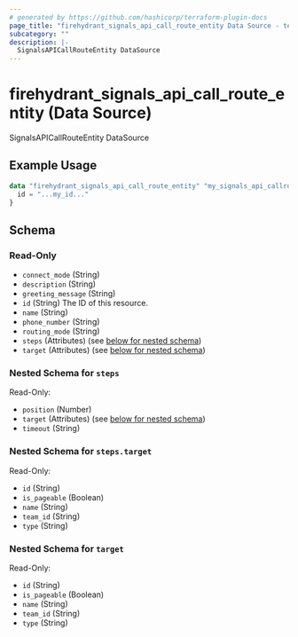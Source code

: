 ```yaml
---
# generated by https://github.com/hashicorp/terraform-plugin-docs
page_title: "firehydrant_signals_api_call_route_entity Data Source - terraform-provider-firehydrant"
subcategory: ""
description: |-
  SignalsAPICallRouteEntity DataSource
---
```


# firehydrant_signals_api_call_route_entity (Data Source)

SignalsAPICallRouteEntity DataSource

## Example Usage

```terraform
data "firehydrant_signals_api_call_route_entity" "my_signals_api_callrouteentity" {
  id = "...my_id..."
}
```

<!-- schema generated by tfplugindocs -->
## Schema

### Read-Only

- `connect_mode` (String)
- `description` (String)
- `greeting_message` (String)
- `id` (String) The ID of this resource.
- `name` (String)
- `phone_number` (String)
- `routing_mode` (String)
- `steps` (Attributes) (see [below for nested schema](#nestedatt--steps))
- `target` (Attributes) (see [below for nested schema](#nestedatt--target))

<a id="nestedatt--steps"></a>
### Nested Schema for `steps`

Read-Only:

- `position` (Number)
- `target` (Attributes) (see [below for nested schema](#nestedatt--steps--target))
- `timeout` (String)

<a id="nestedatt--steps--target"></a>
### Nested Schema for `steps.target`

Read-Only:

- `id` (String)
- `is_pageable` (Boolean)
- `name` (String)
- `team_id` (String)
- `type` (String)



<a id="nestedatt--target"></a>
### Nested Schema for `target`

Read-Only:

- `id` (String)
- `is_pageable` (Boolean)
- `name` (String)
- `team_id` (String)
- `type` (String)
